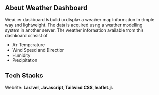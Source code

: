 ## About Weather Dashboard

Weather dashboard is build to display a weather map information in simple way and lightweight. The data is acquired using a weather modelling system in another server. The weather information available from this dashboard consist of:

- Air Temperature
- Wind Speed and Direction
- Humidity
- Precipitation

## Tech Stacks

Website: <strong>Laravel</strong>, <strong>Javascript</strong>, <strong>Tailwind CSS</strong>, <strong>leaflet.js</strong>
